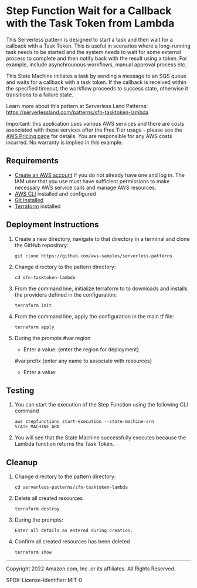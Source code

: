# Step Function Wait for a Callback with the Task Token from Lambda

This Serverless pattern is designed to start a task and then wait for a callback with a Task Token. This is useful in scenarios where a long-running task needs to be started and the system needs to wait for some external process to complete and then notify back with the result using a token. For example, include asynchrounous workflows, manual approval process etc.

This State Machine initiates a task by sending a message to an SQS queue and waits for a callback with a task token. If the callback is received within the specified timeout, the workflow proceeds to success state, otherwise it transitions to a failure state.

Learn more about this pattern at Serverless Land Patterns: https://serverlessland.com/patterns/sfn-tasktoken-lambda

Important: this application uses various AWS services and there are costs associated with these services after the Free Tier usage - please see the [AWS Pricing page](https://aws.amazon.com/pricing/) for details. You are responsible for any AWS costs incurred. No warranty is implied in this example.

## Requirements

* [Create an AWS account](https://portal.aws.amazon.com/gp/aws/developer/registration/index.html) if you do not already have one and log in. The IAM user that you use must have sufficient permissions to make necessary AWS service calls and manage AWS resources.
* [AWS CLI](https://docs.aws.amazon.com/cli/latest/userguide/install-cliv2.html) installed and configured
* [Git Installed](https://git-scm.com/book/en/v2/Getting-Started-Installing-Git)
* [Terraform](https://learn.hashicorp.cxom/tutorials/terraform/install-cli?in=terraform/aws-get-started) installed

## Deployment Instructions

1. Create a new directory, navigate to that directory in a terminal and clone the GitHub repository:
    ``` 
    git clone https://github.com/aws-samples/serverless-patterns
    ```
1. Change directory to the pattern directory:
    ```
    cd sfn-tasktoken-lambda
    ```
1. From the command line, initialize terraform to to downloads and installs the providers defined in the configuration:
    ```
    terraform init
    ```
1. From the command line, apply the configuration in the main.tf file:
    ```
    terraform apply
    ```
1. During the prompts
    #var.region
    - Enter a value: {enter the region for deployment}

    #var.prefix {enter any name to associate with resources}
    - Enter a value:

## Testing

1. You can start the execution of the Step Function using the following CLI command
    ```
    aws stepfunctions start-execution --state-machine-arn STATE_MACHINE_ARN 
    ```

1. You will see that the State Machine successfully executes because the Lambda function returns the Task Token.

## Cleanup
 
1. Change directory to the pattern directory:
    ```
    cd serverless-patterns/sfn-tasktoken-lambda
    ```
1. Delete all created resources
    ```
    terraform destroy
    ```
    
1. During the prompts:
    ```
    Enter all details as entered during creation.
    ```
1. Confirm all created resources has been deleted
    ```
    terraform show
    ```
----
Copyright 2022 Amazon.com, Inc. or its affiliates. All Rights Reserved.

SPDX-License-Identifier: MIT-0
